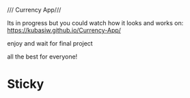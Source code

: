 /// Currency App///

Its in progress but you could watch how it looks and works on: https://kubasiw.github.io/Currency-App/

enjoy and wait for final project

all the best for everyone!
# Sticky
